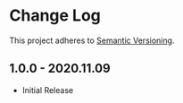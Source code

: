 # Change Log
This project adheres to [Semantic Versioning](http://semver.org/).

## 1.0.0 - 2020.11.09
- Initial Release